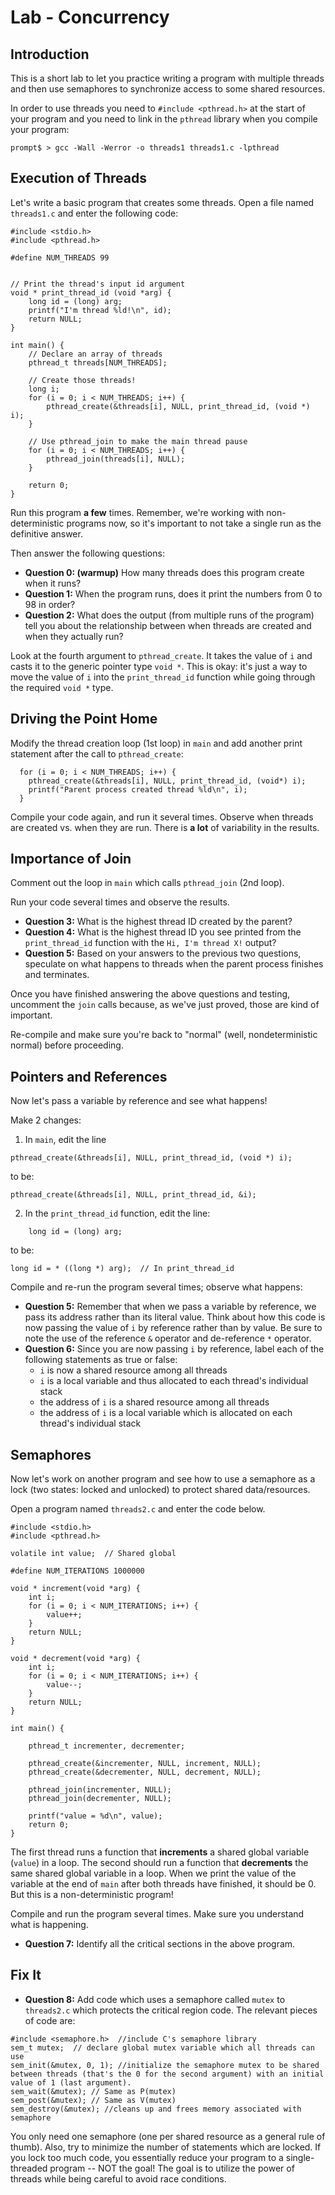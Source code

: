 # Lab - Concurrency

## Introduction
This is a short lab to let you practice writing a program with multiple threads and then use semaphores to synchronize access to some shared resources.

In order to use threads you need to `#include <pthread.h>` at the start of your program and you need to link in the `pthread` library when you compile your program:
```
prompt$ > gcc -Wall -Werror -o threads1 threads1.c -lpthread
```

## Execution of Threads
Let's write a basic program that creates some threads.  Open a file named `threads1.c` and enter the following code:

```
#include <stdio.h>
#include <pthread.h>

#define NUM_THREADS 99


// Print the thread's input id argument
void * print_thread_id (void *arg) {
    long id = (long) arg;
    printf("I'm thread %ld!\n", id);
    return NULL;
}

int main() {
    // Declare an array of threads
    pthread_t threads[NUM_THREADS];

    // Create those threads!
    long i;
    for (i = 0; i < NUM_THREADS; i++) {
        pthread_create(&threads[i], NULL, print_thread_id, (void *) i);
    }

    // Use pthread_join to make the main thread pause
    for (i = 0; i < NUM_THREADS; i++) {
        pthread_join(threads[i], NULL);
    }

    return 0;
}
```

Run this program **a few** times.  Remember, we're working with non-deterministic programs now, so it's important to not take a single run as the definitive answer.

Then answer the following questions:
* **Question 0: (warmup)** How many threads does this program create when it runs?
* **Question 1:** When the program runs, does it print the numbers from 0 to 98 in order?
* **Question 2:** What does the output (from multiple runs of the program) tell you about the relationship between when threads are created and when they actually run?

Look at the fourth argument to `pthread_create`. It takes the value of `i` and casts it to the generic pointer type `void *`. This is okay: it's just a way to move the value of `i` into the `print_thread_id` function while going through the required `void *` type.

## Driving the Point Home
Modify the thread creation loop (1st loop) in `main` and add another print statement after the call to `pthread_create`:

```
  for (i = 0; i < NUM_THREADS; i++) {
    pthread_create(&threads[i], NULL, print_thread_id, (void*) i);
    printf("Parent process created thread %ld\n", i);
  }
```

Compile your code again, and run it several times.  Observe when threads are created vs. when they are run.  There is **a lot** of variability in the results.

## Importance of Join
Comment out the loop in `main` which calls `pthread_join` (2nd loop).

Run your code several times and observe the results.

* **Question 3:** What is the highest thread ID created by the parent?
* **Question 4:** What is the highest thread ID you see printed from the `print_thread_id` function with the `Hi, I'm thread X!` output?
* **Question 5:** Based on your answers to the previous two questions, speculate on what happens to threads when the parent process finishes and terminates.

Once you have finished answering the above questions and testing, uncomment the `join` calls because, as we've just proved, those are kind of important. 

Re-compile and make sure you're back to "normal" (well, nondeterministic normal) before proceeding.

## Pointers and References
Now let's pass a variable by reference and see what happens!

Make 2 changes:
1. In `main`, edit the line
```
pthread_create(&threads[i], NULL, print_thread_id, (void *) i);
```
to be:
```
pthread_create(&threads[i], NULL, print_thread_id, &i);
```

2. In the `print_thread_id` function, edit the line:
```
    long id = (long) arg;
```
to be:
```
long id = * ((long *) arg);  // In print_thread_id
```

Compile and re-run the program several times; observe what happens:

* **Question 5:** Remember that when we pass a variable by reference, we pass its address rather than its literal value.  Think about how this code is now passing the value of `i` by reference rather than by value. Be sure to note the use of the reference `&` operator and de-reference `*` operator.
* **Question 6:** Since you are now passing `i` by reference, label each of the following statements as true or false:
   * `i` is now a shared resource among all threads
   * `i` is a local variable and thus allocated to each thread's individual stack
   * the address of `i` is a shared resource among all threads
   * the address of `i` is a local variable which is allocated on each thread's individual stack

## Semaphores
Now let's work on another program and see how to use a semaphore as a lock (two states: locked and unlocked) to protect shared data/resources.

Open a program named `threads2.c` and enter the code below.

```
#include <stdio.h>
#include <pthread.h>

volatile int value;  // Shared global

#define NUM_ITERATIONS 1000000

void * increment(void *arg) {
    int i;
    for (i = 0; i < NUM_ITERATIONS; i++) {
        value++;
    }
    return NULL;
}

void * decrement(void *arg) {
    int i;
    for (i = 0; i < NUM_ITERATIONS; i++) {
        value--;
    }
    return NULL;
}

int main() {

    pthread_t incrementer, decrementer;

    pthread_create(&incrementer, NULL, increment, NULL);
    pthread_create(&decrementer, NULL, decrement, NULL);
    
    pthread_join(incrementer, NULL);
    pthread_join(decrementer, NULL);

    printf("value = %d\n", value);
    return 0;
}
```

The first thread runs a function that **increments** a shared global variable (`value`) in a loop. The second should run a function that **decrements** the same shared global variable in a loop. When we print the value of the variable at the end of `main` after both threads have finished, it should be 0.  But this is a non-deterministic program!

Compile and run the program several times.  Make sure you understand what is happening.

* **Question 7:** Identify all the critical sections in the above program.

## Fix It
* **Question 8:** Add code which uses a semaphore called `mutex` to `threads2.c` which protects the critical region code. The relevant pieces of code are:
```
#include <semaphore.h>  //include C's semaphore library
sem_t mutex;  // declare global mutex variable which all threads can use
sem_init(&mutex, 0, 1); //initialize the semaphore mutex to be shared between threads (that's the 0 for the second argument) with an initial value of 1 (last argument).  
sem_wait(&mutex); // Same as P(mutex)
sem_post(&mutex); // Same as V(mutex)
sem_destroy(&mutex); //cleans up and frees memory associated with semaphore
```
You only need one semaphore (one per shared resource as a general rule of thumb).  Also, try to minimize the number of statements which are locked.  If you lock too much code, you essentially reduce your program to a single-threaded program -- NOT the goal!  The goal is to utilize the power of threads while being careful to avoid race conditions.
